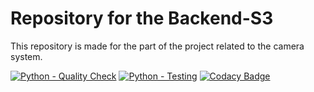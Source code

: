 # Repository for the Backend-S3

This repository is made for the part of the project related to the camera system.

[![Python - Quality Check](https://github.com/StudyBox-EIP/backend-s3/actions/workflows/python-quality.yml/badge.svg)](https://github.com/StudyBox-EIP/backend-s3/actions/workflows/python-quality.yml)
[![Python - Testing](https://github.com/StudyBox-EIP/backend-s3/actions/workflows/python-tests.yml/badge.svg)](https://github.com/StudyBox-EIP/backend-s3/actions/workflows/python-tests.yml)
[![Codacy Badge](https://app.codacy.com/project/badge/Grade/8080333da996469ca2ed7e9d23471efe)](https://www.codacy.com?utm_source=github.com&amp;utm_medium=referral&amp;utm_content=StudyBox-EIP/backend-s3&amp;utm_campaign=Badge_Grade)